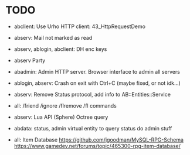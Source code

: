 # TODO

* abclient: Use Urho HTTP client: 43_HttpRequestDemo
* abserv: Mail not marked as read
* abserv, ablogin, abclient: DH enc keys
* abserv Party

* abadmin: Admin HTTP server. Browser interface to admin all servers

* ablogin, abserv: Crash on exit with Ctrl+C (maybe fixed, or not idk...)

* abserv: Remove Status protocol, add info to AB::Entities::Service

* all: /friend /ignore /flremove /fl commands
* abserv: Lua API (Sphere) Octree query
* abdata: status, admin virtual entity to query status do admin stuff
* all: Item Database
  https://github.com/jgoodman/MySQL-RPG-Schema   
  https://www.gamedev.net/forums/topic/465300-rpg-item-database/
